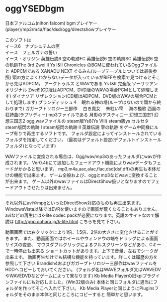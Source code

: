 # oggYSEDbgm
日本ファルコム(nihon falcom) bgmプレイヤー(player)/mp3/m4a/flac/dsd/ogg/directshowプレイヤー

このソフトは  
イース6　ナプシュテムの匣  
イース　フェルガナの誓い  
イース・オリジン
英雄伝説6 空の軌跡FC
英雄伝説6 空の軌跡SC
英雄伝説6 空の軌跡The 3rd
Zwei II
Ys I&II Chronicles
のBGMに使われているOggファイルと
ADPCMである
XANADU NEXT
ぐるみん(ループテーブルについては最後参照) 頭の方によくわからないデータが入っているがRIFFを検索で見つけるとそこから先はADPCM。
アークトゥルス
とWAVである
Ys I&II 完全版
ソーサリアン オリジナル
Zwei!!(CD版はADPCM、DVD版のWAVの場合PCMとして処理します)
ダイナソア リザレクション(CD版はADPCM、DVD版のWAVの場合PCMとして処理します)
ブランディッシュ４　眠れる神の塔(ループはないので頭から終わりまで)
ガガーブトリロジー三部作
　白き魔女
　朱紅い雫
　海の檻歌
西風の狂詩曲(ラプソディー)
mp3ファイルである
月影のデスティニー
幻想三国志1
幻想三国志2
ogg,wavファイルの
steam版Ys8(Ys VIII)
steam版ys セルセタ
steam版閃の軌跡 I
steam版閃の軌跡 II
英雄伝説 零の軌跡
をゲーム中同様にループ有りで再生するソフトです。
フォルダ設定によってインストールされているフォルダを指定してください。
(最初はデフォルト設定(デフォルトインストールフォルダ)となっています)

WAVファイルに変換される場合は、Ogg/wav/mp3のあったフォルダにwavが作成されます。
Ver0.4bにて追加したフェードアウト機能によりwavデータもフェードがかかると思います。
mp3,m4a,aac,alac,flac,dsd(dsf,dff)の再生も本体だけの機能で出来ます。
ゲーム全般および、oggとmp3などwavに変換することが出来ます。
ゲーム以外のwavファイルはDirectShow扱いとなりますのでフェードアウトさせたりは出来ません。

-------------------------------------------------------------------

それ以外にaviやmpgといったDirectShow対応のものも再生出来ます。
WindowsVista以降ではEVRを使いますので画質が荒くなることもありません。
aviなどの再生にはk-lite codec packが必要になります。英語のサイトなので解説は
http://ppp.oohara.jp/k-lite.html
こちらを見て下さい。

動画画面では右クリックにより1倍、1.5倍、2倍の大きさに変化させることができます。
また、動画画面ではホイールやウィンドウの端をドラッグによる画面サイズの変更、
マウスダブルクリックによるフルスクリーンなどがあり、Cキーで一時停止も出来る
ショートカットがあります。上下で音量、左右でシークが出来ます。
動画再生だけでも結構な機能を持っています。詳しくは履歴の方を参照して下さい
Brandish4およびガガーブトリロジー三部作はwavファイルをHDDへコピーしておいてください。
(フォルダ名はWAVEフォルダ又はWAVEDVやWAVEDVDなどゲームによって異なります)
Kb Media Playerの旧kpiプラグインファイルにも対応しました。(Win32版のみ)
本体と同じフォルダに適当にフォルダを作ってそこへ入れて下さい。
Kb Media Playerと同じようにPluginsフォルダをそのまま本体と同じところにコピーすると
簡単かと思います。
